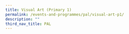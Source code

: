 ```yaml
---
title: Visual Art (Primary 1)
permalink: /events-and-programmes/pal/visual-art-p1/
description: ""
third_nav_title: PAL
---
```

